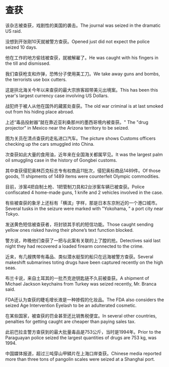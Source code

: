 # 查获

<p><span class="chinese">该杂志被查获，戏剧性的美国的袭击。</span><span class="english">The journal was seized in the dramatic US raid.</span></p>

<p><span class="chinese">没想到开张刚10天就被警方查获。</span><span class="english">Opened just did not expect the police seized 10 days.</span></p>

<p><span class="chinese">他在工作的地方偷钱被查获，就被解雇了。</span><span class="english">He was caught with his fingers in the till and dismissed.</span></p>

<p><span class="chinese">我们查获枪支和炸弹，恐怖分子使用美工刀。</span><span class="english">We take away guns and bombs, the terrorists use box cutters.</span></p>

<p><span class="chinese">这是拱北海关今年以来查获的最大宗旅客超带美元出境案。</span><span class="english">This has been this year's largest currency case involving US Dollars.</span></p>

<p><span class="chinese">战犯终于被人从他在国外的藏匿处查获。</span><span class="english">The old war criminal is at last smoked out from his hiding place abroad.</span></p>

<p><span class="chinese">上述“毒品投射器”就在靠近亚利桑那州的墨西哥境内被查获。</span><span class="english">" The "drug projector" in Mexico near the Arizona territory to be seized.</span></p>

<p><span class="chinese">图为关员在清点查获的走私进口汽车。</span><span class="english">The picture shows Customs officers checking up the cars smuggled into China.</span></p>

<p><span class="chinese">次查获如此大量的食用油，近年来在全国海关都属罕见。</span><span class="english">It was the largest palm oil smuggling case in the history of Gongbei customs.</span></p>

<p><span class="chinese">其中查获侵犯奥林匹克标志专有权商品11批次，侵犯奥标商品1489件。</span><span class="english">Of those goods, 11 shipments of 1489 items were counterfeit Olympic commodities.</span></p>

<p><span class="chinese">目前，涉案4把自制土枪、1把管制刀具和2台涉案车辆已被查获。</span><span class="english">Police confiscated 4 home-made guns, 1 knife and 2 vehicles involved in the case.</span></p>

<p><span class="chinese">有些被查获的象牙上还标有「横滨」字样，那是日本东京附近的一个港口城市。</span><span class="english">Several tusks in the seizure were marked with "Yokohama, " a port city near Tokyo.</span></p>

<p><span class="chinese">发送黄色短信被查获者，将封锁其手机的短信功能。</span><span class="english">Those caught sending yellow ones risked having their phone’s text function blocked.</span></p>

<p><span class="chinese">警方说，昨晚他们查获了一把与此案有关联的上了膛的抢。</span><span class="english">Detectives said last night they had recovered a loaded firearm connected to the crime.</span></p>

<p><span class="chinese">近来，有几艘携带有毒品、类似潜水艇型的船只在远海被警方查获。</span><span class="english">Several makeshift submarines toting drugs have been captured recently on the high seas.</span></p>

<p><span class="chinese">布兰卡说，来自土耳其的一批杰克逊钥匙链不久前被查获。</span><span class="english">A shipment of Michael Jackson keychains from Turkey was seized recently, Mr. Branca said.</span></p>

<p><span class="chinese">FDA还认为查获的睫毛增长液是一种掺假的化妆品。</span><span class="english">The FDA also considers the seized Age Intervention Eyelash to be an adulterated cosmetic.</span></p>

<p><span class="chinese">在某些国家，被查获的罚金甚至还比销售税便宜。</span><span class="english">In several other countries, penalties for getting caught are cheaper than paying sales tax.</span></p>

<p><span class="chinese">此前巴拉圭警方查获到的最大批量毒品是753公斤，当时是1994年。</span><span class="english">Prior to the Paraguayan police seized the largest quantities of drugs are 753 kg, was 1994.</span></p>

<p><span class="chinese">中国媒体报道，超过三吨穿山甲鳞片在上海口岸查获。</span><span class="english">Chinese media reported more than three tons of pangolin scales were seized at a Shanghai port.</span></p>

